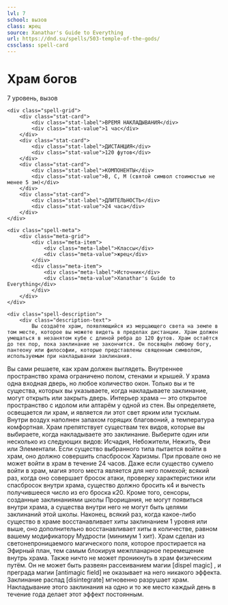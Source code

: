 ```yaml
---
lvl: 7
school: вызов
class: жрец
source: Xanathar's Guide to Everything
url: https://dnd.su/spells/503-temple-of-the-gods/
cssclass: spell-card
---
```


<div class="spell-container">
    <div class="spell-header">
        <h1 class="spell-name">Храм богов</h1>
        <div class="spell-level">7 уровень, вызов</div>
    </div>
    
    <div class="spell-grid">
        <div class="stat-card">
            <div class="stat-label">ВРЕМЯ НАКЛАДЫВАНИЯ</div>
            <div class="stat-value">1 час</div>
        </div>
        <div class="stat-card">
            <div class="stat-label">ДИСТАНЦИЯ</div>
            <div class="stat-value">120 футов</div>
        </div>
        <div class="stat-card">
            <div class="stat-label">КОМПОНЕНТЫ</div>
            <div class="stat-value">В, С, М (святой символ стоимостью не менее 5 зм)</div>
        </div>
        <div class="stat-card">
            <div class="stat-label">ДЛИТЕЛЬНОСТЬ</div>
            <div class="stat-value">24 часа</div>
        </div>
    </div>
    
    <div class="spell-meta">
        <div class="meta-grid">
            <div class="meta-item">
                <div class="meta-label">Классы</div>
                <div class="meta-value">жрец</div>
            </div>
            <div class="meta-item">
                <div class="meta-label">Источник</div>
                <div class="meta-value">Xanathar's Guide to Everything</div>
            </div>
        </div>
    </div>
    
    <div class="spell-description">
        <div class="description-text">
            Вы создаёте храм, появляющийся из мерцающего света на земле в том месте, которое вы можете видеть в пределах дистанции. Храм должен умещаться в незанятом кубе с длиной ребра до 120 футов. Храм остаётся до тех пор, пока заклинание не закончится. Он посвящён любому богу, пантеону или философии, которые представлены священным символом, используемым при накладывании заклинания.
Вы сами решаете, как храм должен выглядеть. Внутреннее пространство храма ограничено полом, стенами и крышей. У храма одна входная дверь, но любое количество окон. Только вы и те существа, которых вы указываете, когда накладываете заклинание, могут открыть или закрыть дверь.
Интерьер храма — это открытое пространство с идолом или алтарём у одной из стен. Вы определяете, освещается ли храм, и является ли этот свет ярким или тусклым. Внутри воздух наполнен запахом горящих благовоний, а температура комфортная.
Храм препятствует существам тех видов, которые вы выбираете, когда накладываете это заклинание. Выберите один или несколько из следующих видов: Исчадия, Небожители, Нежить, Феи или Элементали. Если существо выбранного типа пытается войти в храм, оно должно совершить спасбросок Харизмы. При провале оно не может войти в храм в течение 24 часов. Даже если существо сумело войти в храм, магия этого места является для него помехой; всякий раз, когда оно совершает бросок атаки, проверку характеристики или спасбросок внутри храма, существо должно бросить к4 и вычесть получившееся число из его броска к20.
Кроме того, сенсоры, созданные заклинаниями школы Прорицания, не могут появиться внутри храма, а существа внутри него не могут быть целями заклинаний этой школы.
Наконец, всякий раз, когда какое-либо существо в храме восстанавливает хиты заклинанием 1 уровня или выше, оно дополнительно восстанавливает хиты в количестве, равном вашему модификатору Мудрости (минимум 1 хит).
Храм сделан из светонепроницаемого магического поля, которое простирается на Эфирный план, тем самым блокируя межпланарное перемещение внутрь храма. Также ничто не может проникнуть в храм физическим путём. Он не может быть развеян рассеиванием магии [dispel magic] , и преграда магии [antimagic field] не оказывает на него никакого эффекта. Заклинание распад [disintegrate] мгновенно разрушает храм.
Накладывание этого заклинания на одно и то же место каждый день в течение года делает этот эффект постоянным.
        </div>
    </div>
</div>